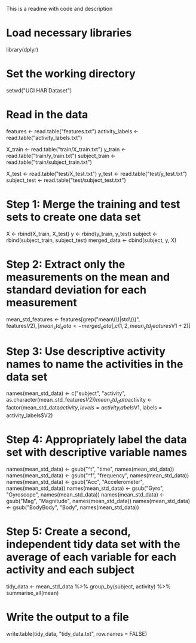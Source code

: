 This is a readme with code and description

# Load necessary libraries
library(dplyr)

# Set the working directory
setwd("UCI HAR Dataset")

# Read in the data
features <- read.table("features.txt")
activity_labels <- read.table("activity_labels.txt")

X_train <- read.table("train/X_train.txt")
y_train <- read.table("train/y_train.txt")
subject_train <- read.table("train/subject_train.txt")

X_test <- read.table("test/X_test.txt")
y_test <- read.table("test/y_test.txt")
subject_test <- read.table("test/subject_test.txt")

# Step 1: Merge the training and test sets to create one data set
X <- rbind(X_train, X_test)
y <- rbind(y_train, y_test)
subject <- rbind(subject_train, subject_test)
merged_data <- cbind(subject, y, X)

# Step 2: Extract only the measurements on the mean and standard deviation for each measurement
mean_std_features <- features[grep("mean\\(\\)|std\\(\\)", features$V2), ]
mean_std_data <- merged_data[, c(1, 2, mean_std_features$V1 + 2)]

# Step 3: Use descriptive activity names to name the activities in the data set
names(mean_std_data) <- c("subject", "activity", as.character(mean_std_features$V2))
mean_std_data$activity <- factor(mean_std_data$activity, levels = activity_labels$V1, labels = activity_labels$V2)

# Step 4: Appropriately label the data set with descriptive variable names
names(mean_std_data) <- gsub("^t", "time", names(mean_std_data))
names(mean_std_data) <- gsub("^f", "frequency", names(mean_std_data))
names(mean_std_data) <- gsub("Acc", "Accelerometer", names(mean_std_data))
names(mean_std_data) <- gsub("Gyro", "Gyroscope", names(mean_std_data))
names(mean_std_data) <- gsub("Mag", "Magnitude", names(mean_std_data))
names(mean_std_data) <- gsub("BodyBody", "Body", names(mean_std_data))

# Step 5: Create a second, independent tidy data set with the average of each variable for each activity and each subject
tidy_data <- mean_std_data %>%
  group_by(subject, activity) %>%
  summarise_all(mean)

# Write the output to a file
write.table(tidy_data, "tidy_data.txt", row.names = FALSE)

